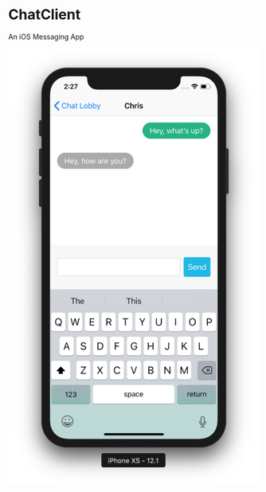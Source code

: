 # ChatClient
An iOS Messaging App

![Chat Client](https://raw.githubusercontent.com/chrisaguilera/ChatClient/master/Supporting%20Files/ChatClient.png)
